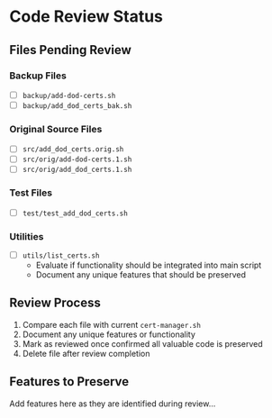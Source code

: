 # Code Review Status

## Files Pending Review

### Backup Files

- [ ] `backup/add-dod-certs.sh`
- [ ] `backup/add_dod_certs_bak.sh`

### Original Source Files

- [ ] `src/add_dod_certs.orig.sh`
- [ ] `src/orig/add-dod-certs.1.sh`
- [ ] `src/orig/add_dod_certs.1.sh`

### Test Files

- [ ] `test/test_add_dod_certs.sh`

### Utilities

- [ ] `utils/list_certs.sh`
  - Evaluate if functionality should be integrated into main script
  - Document any unique features that should be preserved

## Review Process

1. Compare each file with current `cert-manager.sh`
2. Document any unique features or functionality
3. Mark as reviewed once confirmed all valuable code is preserved
4. Delete file after review completion

## Features to Preserve

Add features here as they are identified during review...
